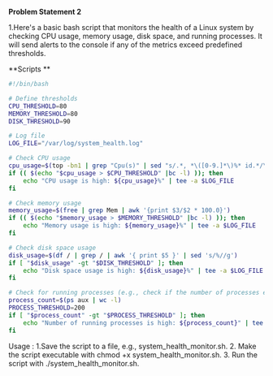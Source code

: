 **Problem Statement 2**

1.Here's a basic bash script that monitors the health of a Linux system by checking CPU usage, memory usage, disk space, and running processes. It will send alerts to the console if any of the metrics exceed predefined thresholds.

**Scripts **

```bash
#!/bin/bash

# Define thresholds
CPU_THRESHOLD=80
MEMORY_THRESHOLD=80
DISK_THRESHOLD=90

# Log file
LOG_FILE="/var/log/system_health.log"

# Check CPU usage
cpu_usage=$(top -bn1 | grep "Cpu(s)" | sed "s/.*, *\([0-9.]*\)%* id.*/\1/" | awk '{print 100 - $1}')
if (( $(echo "$cpu_usage > $CPU_THRESHOLD" |bc -l) )); then
    echo "CPU usage is high: ${cpu_usage}%" | tee -a $LOG_FILE
fi

# Check memory usage
memory_usage=$(free | grep Mem | awk '{print $3/$2 * 100.0}')
if (( $(echo "$memory_usage > $MEMORY_THRESHOLD" |bc -l) )); then
    echo "Memory usage is high: ${memory_usage}%" | tee -a $LOG_FILE
fi

# Check disk space usage
disk_usage=$(df / | grep / | awk '{ print $5 }' | sed 's/%//g')
if [ "$disk_usage" -gt "$DISK_THRESHOLD" ]; then
    echo "Disk space usage is high: ${disk_usage}%" | tee -a $LOG_FILE
fi

# Check for running processes (e.g., check if the number of processes exceeds a threshold)
process_count=$(ps aux | wc -l)
PROCESS_THRESHOLD=200
if [ "$process_count" -gt "$PROCESS_THRESHOLD" ]; then
    echo "Number of running processes is high: ${process_count}" | tee -a $LOG_FILE
fi

```
Usage :
1.Save the script to a file, e.g., system_health_monitor.sh.
2. Make the script executable with chmod +x system_health_monitor.sh.
3. Run the script with ./system_health_monitor.sh.

